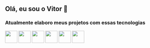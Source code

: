## Olá, eu sou o Vitor 👋

 
### Atualmente elaboro meus projetos com essas tecnologias
<img src="https://icongr.am/devicon/html5-original.svg?size=128&color=currentColor" width="40" height="40"/> 
<img src="https://icongr.am/devicon/css3-original.svg?size=128&color=currentColor" width="40" height="40"/> 
<img src="https://icongr.am/devicon/php-original.svg?size=128&color=currentColor" width="40" height="40"/>  
<img src="https://icongr.am/devicon/git-original.svg?size=128&color=currentColor" width="40" height="40"/>  
<img src="https://icongr.am/devicon/mysql-original.svg?size=128&color=currentColor" width="40" height="40"/> 
<img src="https://cdn.jsdelivr.net/gh/devicons/devicon/icons/javascript/javascript-original.svg" width="40" height="40"/>
  
  
